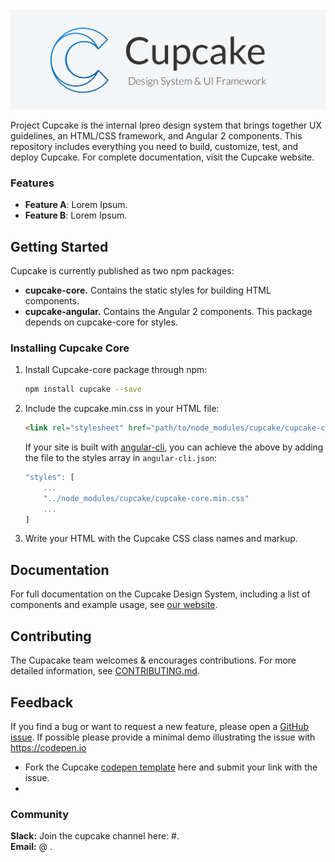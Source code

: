 <img alt="cupcake-logo" src="extra/cupcake-horizontal-logo.png">

Project Cupcake is the internal Ipreo design system that brings together UX guidelines, an HTML/CSS framework, and Angular 2 components. This repository includes everything you need to build, customize, test, and deploy Cupcake. For complete documentation, visit the Cupcake website.

### Features
* **Feature A**: Lorem Ipsum.
* **Feature B**: Lorem Ipsum.

## Getting Started

Cupcake is currently published as two npm packages:

* __cupcake-core.__ Contains the static styles for building HTML components.
* __cupcake-angular.__ Contains the Angular 2 components. This package depends on cupcake-core for styles.


### Installing Cupcake Core

1. Install Cupcake-core package through npm:
    ```bash
    npm install cupcake --save
    ```

2. Include the cupcake.min.css in your HTML file:
    ```html
    <link rel="stylesheet" href="path/to/node_modules/cupcake/cupcake-core.min.css">
    ```

    If your site is built with [angular-cli](https://github.com/angular/angular-cli), you can achieve the above by adding the file to the styles array in 
    `angular-cli.json`:
    ```js
    "styles": [
        ...
        "../node_modules/cupcake/cupcake-core.min.css"
        ...
    ]
    ```

3. Write your HTML with the Cupcake CSS class names and markup.

## Documentation

For full documentation on the Cupcake Design System, including a list of components and example usage, see [our website](link).

## Contributing

The Cupacake team welcomes & encourages contributions. For more detailed information, see [CONTRIBUTING.md](link).


## Feedback 

If you find a bug or want to request a new feature, please open a [GitHub issue](link).
If possible please provide a minimal demo illustrating the issue with https://codepen.io
- Fork the Cupcake [codepen template](link) here and submit your link with the issue.
- 
### Community
**Slack:** Join the cupcake channel here: #.  
**Email:** @ .  

